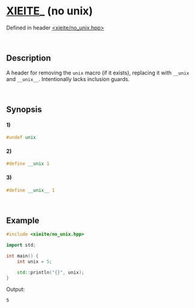 # [XIEITE](../../macros.md)\_ \(no unix\)
Defined in header [<xieite/no_unix.hpp>](../../../include/xieite/no_unix.hpp)

&nbsp;

## Description
A header for removing the `unix` macro (if it exists), replacing it with `__unix` and `__unix__`. Intentionally lacks inclusion guards.

&nbsp;

## Synopsis
#### 1)
```cpp
#undef unix
```
#### 2)
```cpp
#define __unix 1
```
#### 3)
```cpp
#define __unix__ 1
```

&nbsp;

## Example
```cpp
#include <xieite/no_unix.hpp>

import std;

int main() {
    int unix = 5;

    std::println("{}", unix);
}
```
Output:
```
5
```
